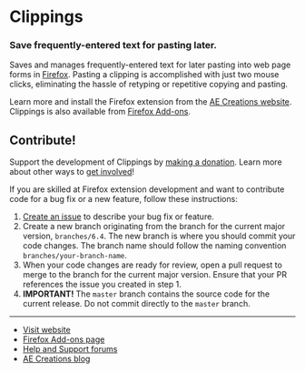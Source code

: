 # Clippings
### Save frequently-entered text for pasting later.

Saves and manages frequently-entered text for later pasting into web page forms in [Firefox](https://www.mozilla.org/en-US/firefox/). Pasting a clipping is accomplished with just two mouse clicks, eliminating the hassle of retyping or repetitive copying and pasting.

Learn more and install the Firefox extension from the [AE Creations website](https://aecreations.sourceforge.io/clippings/). Clippings is also available from [Firefox Add-ons](https://addons.mozilla.org/en-US/firefox/addon/clippings/).

## Contribute!

Support the development of Clippings by [making a donation](https://aecreations.sourceforge.io/clippings/donate.php).  Learn more about other ways to [get involved](https://aecreations.sourceforge.io/clippings/contribute.php)!

If you are skilled at Firefox extension development and want to contribute code for a bug fix or a new feature, follow these instructions:

1. [Create an issue](https://github.com/aecreations/clippings/issues/new) to describe your bug fix or feature.
2. Create a new branch originating from the branch for the current major version, `branches/6.4`.  The new branch is where you should commit your code changes.  The branch name should follow the naming convention `branches/your-branch-name`.
3. When your code changes are ready for review, open a pull request to merge to the branch for the current major version.  Ensure that your PR references the issue you created in step 1.
4. **IMPORTANT!**  The `master` branch contains the source code for the current release.  Do not commit directly to the `master` branch.

---

* [Visit website](https://aecreations.sourceforge.io/clippings/index.php)
* [Firefox Add-ons page](https://addons.mozilla.org/en-US/firefox/addon/clippings/)
* [Help and Support forums](https://groups.google.com/d/forum/aecreations-help)
* [AE Creations blog](https://aecreations.blogspot.com/)
